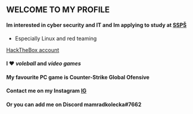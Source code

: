 ## WELCOME TO MY PROFILE 

#### Im interested in cyber security and IT and Im applying to study at [SSPŠ] 

- Especially Linux and red teaming

[HackTheBox account]

#### I ❤️ *voleball* and *video games*

#### My favourite PC game is **Counter-Strike Global Ofensive**

#### **Contact me on my Instagram [IG]**
#### Or you can add me on Discord mamradkolecka#7662

[SSPŠ]: https://www.ssps.cz/
[HackTheBox account]: https://app.hackthebox.com/challenges
[IG]: https://www.instagram.com/lukasek_proste_/?hl=en
